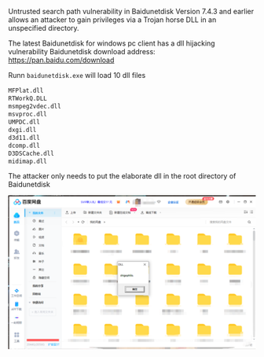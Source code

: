 Untrusted search path vulnerability in Baidunetdisk Version 7.4.3 and earlier allows an attacker to gain privileges via a Trojan horse DLL in an unspecified directory.



The latest Baidunetdisk for windows pc client has a dll hijacking vulnerability
Baidunetdisk download address: https://pan.baidu.com/download

Runn `baidunetdisk.exe` will load 10 dll files
```
MFPlat.dll
RTWorkQ.DLL
msmpeg2vdec.dll
msvproc.dll
UMPDC.dll
dxgi.dll
d3d11.dll
dcomp.dll
D3DSCache.dll
midimap.dll
```
The attacker only needs to put the elaborate dll in the root directory of Baidunetdisk

![](imgs/baidu.png)


